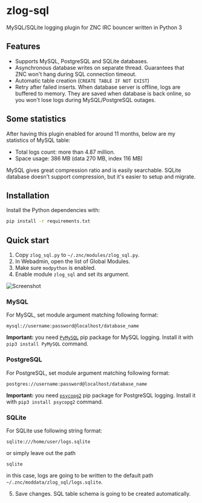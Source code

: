 # zlog-sql
MySQL/SQLite logging plugin for ZNC IRC bouncer written in Python 3

## Features
* Supports MySQL, PostgreSQL and SQLite databases.
* Asynchronous database writes on separate thread. Guarantees that ZNC won't hang during SQL connection timeout.
* Automatic table creation (`CREATE TABLE IF NOT EXIST`)
* Retry after failed inserts. When database server is offline, logs are buffered to memory. They are saved when database is back online, so you won't lose logs during MySQL/PostgreSQL outages. 

## Some statistics
After having this plugin enabled for around 11 months, below are my statistics of MySQL table:
* Total logs count: more than 4.87 million.
* Space usage: 386 MB (data 270 MB, index 116 MB)

MySQL gives great compression ratio and is easily searchable. SQLite database doesn't support compression, but it's easier to setup and migrate.

## Installation
Install the Python dependencies with:

```bash
pip install -r requirements.txt
```

## Quick start
1. Copy `zlog_sql.py` to `~/.znc/modules/zlog_sql.py`.
2. In Webadmin, open the list of Global Modules.
3. Make sure `modpython` is enabled.
4. Enable module `zlog_sql` and set its argument.

![Screenshot](docs/webadmin_modules.png)

### MySQL
For MySQL, set module argument matching following format:
```
mysql://username:password@localhost/database_name
```
**Important:** you need [`PyMySQL`](https://github.com/PyMySQL/PyMySQL) pip package for MySQL logging. Install it with `pip3 install PyMySQL` command.

### PostgreSQL
For PostgreSQL, set module argument matching following format:
```
postgres://username:password@localhost/database_name
```
**Important:** you need [`psycopg2`](https://github.com/psycopg/psycopg2) pip package for PostgreSQL logging. Install it with `pip3 install psycopg2` command.


### SQLite
For SQLite use following string format:
```
sqlite:///home/user/logs.sqlite
```

or simply leave out the path
```
sqlite
```
in this case, logs are going to be written to the default path `~/.znc/moddata/zlog_sql/logs.sqlite`.

5. Save changes. SQL table schema is going to be created automatically.
